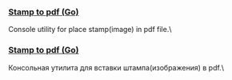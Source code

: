 
### [Stamp to pdf (Go)](./stamp-to-pdf)
Console utility for place stamp(image) in pdf file.\


### [Stamp to pdf (Go)](./stamp-to-pdf)
Консольная утилита для вставки штампа(изображения) в pdf.\
